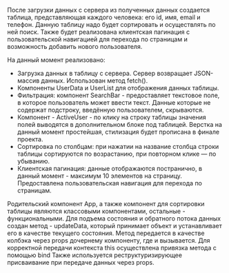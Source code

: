 После загрузки данных с сервера из полученных данных создается таблица, представляющая каждого человека: его id, имя, email и телефон. Данную таблицу надо будет сортировать и осуществлять по ней поиск. Также будет реализована клиентская пагинация с пользовательской навигацией для перехода по страницам и возможность добавить нового пользователя.

На данный момент реализовано:
  - Загрузка данных в таблицу с сервера. Сервер возвращает JSON-массив данных. Использован метод fetch().
  - Компоненты UserData и UserList для отображения данных таблицы.
  - Фильтрация: компонент SearchBar - предоставляет текстовое поле, в которое пользователь может ввести текст. Данные которые не содержат подстроку, введённую пользователем,     скрываются.
  - Компонент - ActiveUser - по клику на строку таблицы значения полей выводятся в дополнительном блоке под таблицей.
Верстка на данный момент простейшая, стилизация будет прописана в финале проекта.
  - Сортировка по столбцам: при нажатии на название столбца строки таблицы сортируются по возрастанию, при повторном клике — по убыванию.
  - Клиентская пагинация: данные отображаются постранично, в данный момент - максимум 10 элементов на страницу. Предоставлена пользовательская навигация для перехода по страницам.

Родительский компонент App, а также компонент для сортировки таблицы являются классовыми компонентами, остальные - функциональными. 
Для подъема состояния и обратного потока данных создан метод - updateData, который принимает объект и устанавливает его в качестве текущего состояния. Метод передается в качестве колбэка через props дочернему компоненту, где и вызывается. Для корректной передачи контекста this осуществлена привязка метода с помощью bind
Также используется реструктуризирующее присваивание при передаче данных через props.

